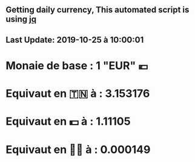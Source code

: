 ## Getting daily currency, This automated script is using [jq](https://stedolan.github.io/jq/)
## Last Update:  2019-10-25 à 10:00:01
 # Monaie de base : 1 "EUR" 💶 
 # Equivaut en 🇹🇳 à :  3.153176 
 # Equivaut en 💵 à : 1.11105
 # Equivaut en 🐱‍💻 à :  0.000149
